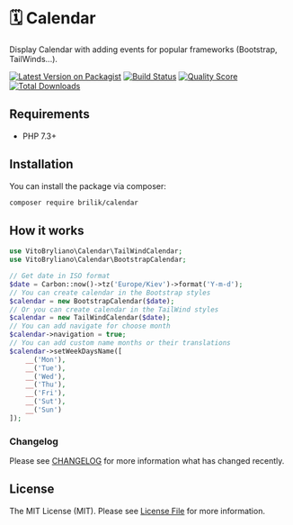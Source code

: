 # 🗓 Calendar

Display Calendar with adding events for popular frameworks (Bootstrap, TailWinds...).

[![Latest Version on Packagist](https://img.shields.io/packagist/v/brilik/calendar.svg?style=flat-square)](https://packagist.org/packages/brilik/calendar)
[![Build Status](https://img.shields.io/travis/brilik/calendar/master.svg?style=flat-square)](https://travis-ci.org/brilik/calendar)
[![Quality Score](https://img.shields.io/scrutinizer/g/brilik/calendar.svg?style=flat-square)](https://scrutinizer-ci.com/g/brilik/calendar)
[![Total Downloads](https://img.shields.io/packagist/dt/brilik/calendar.svg?style=flat-square)](https://packagist.org/packages/brilik/calendar)

## Requirements

- PHP 7.3+

## Installation

You can install the package via composer:

```bash
composer require brilik/calendar
```

## How it works

```php
use VitoBryliano\Calendar\TailWindCalendar;
use VitoBryliano\Calendar\BootstrapCalendar;

// Get date in ISO format
$date = Carbon::now()->tz('Europe/Kiev')->format('Y-m-d');
// You can create calendar in the Bootstrap styles
$calendar = new BootstrapCalendar($date);
// Or you can create calendar in the TailWind styles
$calendar = new TailWindCalendar($date);
// You can add navigate for choose month
$calendar->navigation = true;
// You can add custom name months or their translations
$calendar->setWeekDaysName([
    __('Mon'),
    __('Tue'),
    __('Wed'),
    __('Thu'),
    __('Fri'),
    __('Sut'),
    __('Sun')
]);
```

### Changelog

Please see [CHANGELOG](CHANGELOG.md) for more information what has changed recently.

## License

The MIT License (MIT). Please see [License File](LICENSE) for more information.
